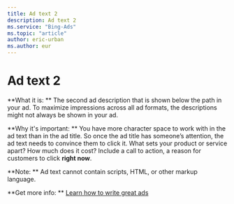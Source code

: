 ```yaml
---
title: Ad text 2
description: Ad text 2
ms.service: "Bing-Ads"
ms.topic: "article"
author: eric-urban
ms.author: eur
---
```


# Ad text 2

**What it is: **       The second ad description that is shown below the path in your ad. To maximize impressions across all ad formats, the descriptions might not always be shown in your ad.

**Why it's important: **       You have more character space to work with in the ad text than in the ad title. So once the ad title has someone’s attention, the ad text needs to convince them to click it. What sets your product or service apart? How much does it cost? Include a call to action, a reason for customers to click **right now**.

**Note: **	   Ad text cannot contain scripts, HTML, or other markup language.

**Get more info: **    [Learn how to write great ads](../hlp_BA_CONC_AboutWritingEffectiveAds.md)


